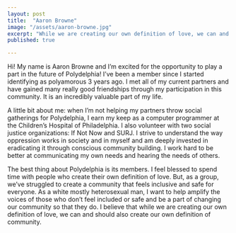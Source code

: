 ```yaml
---
layout: post
title:  "Aaron Browne"
image: "/assets/aaron-browne.jpg"
excerpt: "While we are creating our own definition of love, we can and should also create our own definition of community."
published: true

---
```


Hi! My name is Aaron Browne and I’m excited for the opportunity to play a part in the future of Polydelphia! I’ve been a member since I started identifying as polyamorous 3 years ago. I met all of my current partners and have gained many really good friendships through my participation in this community. It is an incredibly valuable part of my life.

A little bit about me: when I’m not helping my partners throw social gatherings for Polydelphia, I earn my keep as a computer programmer at the Children’s Hospital of Philadelphia. I also volunteer with two social justice organizations: If Not Now and SURJ. I strive to understand the way oppression works in society and in myself and am deeply invested in eradicating it through conscious community building. I work hard to be better at communicating my own needs and hearing the needs of others.

The best thing about Polydelphia is its members. I feel blessed to spend time with people who create their own definition of love. But, as a group, we’ve struggled to create a community that feels inclusive and safe for everyone. As a white mostly heterosexual man, I want to help amplify the voices of those who don’t feel included or safe and be a part of changing our community so that they do. I believe that while we are creating our own definition of love, we can and should also create our own definition of community.
